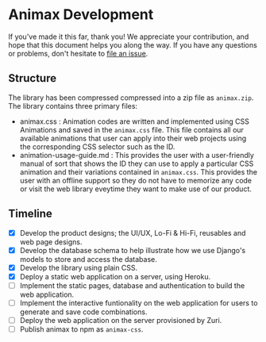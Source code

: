 # Animax Development

If you've made it this far, thank you! We appreciate your contribution, and hope that this document helps you along the way. If you have any questions or problems, don't hesitate to [file an issue](https://github.com/zuri-training/anima_lib_team98/issues/new).

## Structure

The library has been compressed compressed into a zip file as `animax.zip`. The library contains three primary files:

  - animax.css : Animation codes are written and implemented using CSS Animations and saved in the `animax.css` file. This file contains all our available animations that user can apply into their web projects using the corresponding CSS selector such as the ID.
  - animation-usage-guide.md : This provides the user with a user-friendly manual of sort that shows the ID they can use to apply a particular CSS animation and their variations contained in `animax.css`. This provides the user with an offline support so they do not have to memorize any code or visit the web library eveytime they want to make use of our product.

## Timeline

* [x] Develop the product designs; the UI/UX, Lo-Fi & Hi-Fi, reusables and web page designs.
* [x] Develop the database schema to help illustrate how we use Django's models to store and access the database.
* [x] Develop the library using plain CSS.
* [x] Deploy a static web application on a server, using Heroku.
* [ ] Implement the static pages, database and authentication to build the web application.
* [ ] Implement the interactive funtionality on the web application for users to generate and save code combinations. 
* [ ] Deploy the web application on the server provisioned by Zuri.
* [ ] Publish animax to npm as `animax-css`.